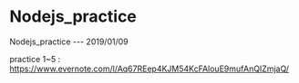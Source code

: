 # Nodejs_practice
Nodejs_practice --- 2019/01/09

practice 1~5 : https://www.evernote.com/l/Aq67REep4KJM54KcFAlouE9mufAnQIZmjaQ/
